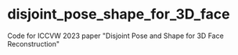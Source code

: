 # disjoint_pose_shape_for_3D_face
Code for ICCVW 2023 paper "Disjoint Pose and Shape for 3D Face Reconstruction"
